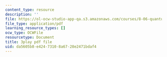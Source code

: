 ```yaml
---
content_type: resource
description: ''
file: https://ol-ocw-studio-app-qa.s3.amazonaws.com/courses/8-06-quantum-physics-iii-spring-2018/da5605b8e42473108a6728e2471bdaf4_0AM6arPSszI.pdf
file_type: application/pdf
learning_resource_types: []
ocw_type: OCWFile
resourcetype: Document
title: 3play pdf file
uid: da5605b8-e424-7310-8a67-28e2471bdaf4
---
```

